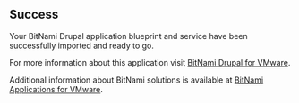 [BitNami Applications for VMware]: http://bitnami.org/vmware "BitNami Applications for VMware"
[BitNami Drupal for VMware]: http://bitnami.org/vmware/drupal "BitNami Drupal for VMware"


## Success
Your BitNami Drupal application blueprint and service have been successfully imported and ready to go.

For more information about this application visit [BitNami Drupal for VMware].

Additional information about BitNami solutions is available at [BitNami Applications for VMware].

